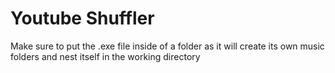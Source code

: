 # Youtube Shuffler

Make sure to put the .exe file inside of a folder as it will create its own music folders and nest itself in the working directory
